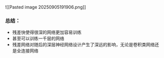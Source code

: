 ![[Pasted image 20250905191906.png]]
### 总结：
- 残差快使得很深的网络更加容易训练
- 甚至可以训练一千层的网络
- 残差网络对随后的深层神经网络设计产生了深远的影响，无论是卷积类网络还是全连接网络